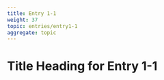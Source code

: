 ```yaml
---
title: Entry 1-1
weight: 37
topic: entries/entry1-1
aggregate: topic
---
```


# Title Heading for Entry 1-1


